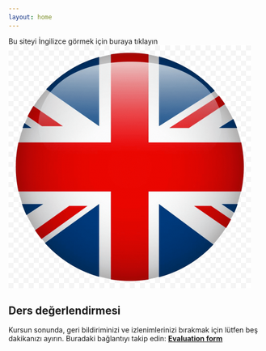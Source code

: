 ```yaml
---
layout: home
---
```


Bu siteyi İngilizce görmek için buraya tıklayın [![](_images/flag_uk.png)](https://juanvesga.github.io/ide-modelling-R-ankara/)


## Ders değerlendirmesi
 
Kursun sonunda, geri bildiriminizi ve izlenimlerinizi bırakmak için lütfen beş dakikanızı ayırın.
Buradaki bağlantıyı takip edin: [**Evaluation form**](https://docs.google.com/forms/d/e/1FAIpQLSemI_7B5dAMQeC0l59wxr9OUoSc3rZXB_Kf4SOVA0Xxko7pVA/viewform?usp=sf_link)
